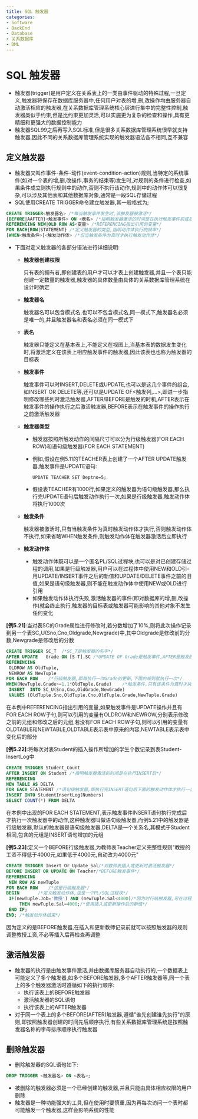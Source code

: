 ```yaml
---
title: SQL 触发器
categories:
- Software
- BackEnd
- Database
- 关系数据库
- DML
---
```

# SQL 触发器

- 触发器(trigger)是用户定义在关系表上的一类由事件驱动的特殊过程,一旦定义,触发器将保存在数据库服务器中,任何用户对表的增,删,改操作均由服务器自动激活相应的触发器,在关系数据库管理系统核心层进行集中的完整性控制,触发器类似于约束,但是比约束更加灵活,可以实施更为复杂的检查和操作,具有更精细和更强大的数据控制能力
- 触发器SQL99之后再写入SQL标准,但是很多关系数据库管理系统很早就支持触发器,因此不同的关系数据库管理系统实现的触发器语法各不相同,互不兼容

## 定义触发器

- 触发器又叫作事件-条件-动作(event-condition-action)规则,当特定的系统事件(如对一个表的增,删,改操作,事务的结束等)发生时,对规则的条件进行检查,如果条件成立则执行规则中的动作,否则不执行该动作,规则中的动作体可以很复杂,可以涉及其他表和其他数据库对象,通常是一段SQL存储过程
- SQL使用CREATE TRIGGER命令建立触发器,其一般格式为;

```sql
CREATE TRIGGER<触发器名> /*每当触发事件发生时,该触发器被激活*/
{BEFORE|AAFTER}<触发事件> ON <表名> /*指明触发器激活的时间是在执行触发事件前或后*/
REFERENCING NEW|OLD ROW AS<变量> /*REFERENCING指出引用的变量*/
FOR EACH{ROW|STATEMENT} /*定义触发器的类型,指明动作体执行的频率*/
[WHEN<触发条件>]<触发动作体> /*仅当触发条件为真时才执行触发动作体*/
```

- 下面对定义触发器的各部分语法进行详细说明:

    - **触发器创建权限**

        只有表的拥有者,即创建表的用户才可以才表上创建触发器,并且一个表只能创建一定数量的触发器,触发器的具体数量由具体的关系数据库管理系统在设计时确定

    - **触发器名**

        触发器名可以包含模式名,也可以不包含模式名,同一模式下,触发器名必须是唯一的,并且触发器名和表名必须在同一模式下

    - **表名**

        触发器只能定义在基本表上,不能定义在视图上,当基本表的数据发生变化时,将激活定义在该表上相应触发事件的触发器,因此该表也也称为触发器的目标表

    - **触发事件**

        触发事件可以时INSERT,DELETE或UPDATE,也可以是这几个事件的组合,如INSERT OR DELETE等,还可以是UPDATE OF<触发列,...>,即进一步指明修改哪些列时激活触发器,AFTER/BEFORE是触发的时机,AFTER表示在触发事件的操作执行之后激活触发器,BEFORE表示在触发事件的操作执行之前激活触发器

    - **触发器类型**

        - 触发器按照所触发动作的间隔尺寸可以分为行级触发器(FOR EACH ROW)和语句级触发器(FOR EACH STATEMENT)

        - 例如,假设在例5.11的TEACHER表上创建了一个AFTER UPDATE触发器,触发事件是UPDATE语句:
          ```
          UPDATE TEACHER SET Deptno=5;
          ```

        - 假设表TEACHER有1000行,如果定义的触发器为语句级触发器,那么执行完UPDATE语句后触发动作执行一次,如果是行级触发器,触发动作体将执行1000次

    - **触发条件**

        触发器被激活时,只有当触发条件为真时触发动作体才执行,否则触发动作体不执行,如果省略WHEN触发条件,则触发动作体在触发器激活后立即执行

    - **触发动作体**

        - 触发动作体既可以是一个匿名PL/SQL过程块,也可以是对已创建存储过程的调用,如果是行级触发器,用户可以在过程体中使用NEW和OLD引- 用UPDATE/INSERT事件之后的新值和UPDATE/DELETE事件之前的旧值,如果是语句级触发器,则不能在触发动作体中使用NEW或OLD进行引用
        - 如果触发动作体执行失败,激活触发器的事件(即对数据库的增,删,改操作)就会终止执行,触发器的目标表或触发器可能影响的其他对象不发生任何变化


**[例5.21]**:当对表SC的Grade属性进行修改时,若分数增加了10%,则将此次操作记录到另一个表SC_U(Sno,Cno,Oldgrade,Newgrade)中,其中Oldgrade是修改前的分数,Newgrade是修改后的分数

```sql
CREATE TRIGGER SC_T  /*SC_T是触发器的名字*/
AFTER UPDATE   Grade ON [S-T].SC /*UPDATE OF Grade是触发事件,AFTER是触发的时机,表示对SC的Grade属性修改完后再触发下面的规则*/
REFERENCING
 OLDROW AS OldTuple,
 NEWROW AS NewTuple
FOR EACH ROW    /*行级触发器,即每执行一次Grade的更新,下面的规则就执行一次*/
WHEN(NewTuple.Grade>=1.1*OldTuple.Grade)    /*触发条件,只有该条件为真时才执行下面的INSERT操作*/
 INSERT  INTO SC_U(Sno,Cno,OldGrade,NewGrade)
 VALUES (OldTuple.Sno,OldTuple.Cno,OldTuple.Grade,NewTuple.Grade)
```

在本例中REFERENCING指出引用的变量,如果触发事件是UPDATE操作并且有FOR EACH ROW子句,则可以引用的变量有OLDROW和NEWROW,分别表示修改之前的元组和修改之后的元组,若没有FOR EACH ROW子句,则可以引用的变量有OLDTABLE和NEWTABLE,OLDTABLE表示表中原来的内容,NEWTABLE表示表中变化后的部分

**[例5.22]**:将每次对表Student的插入操作所增加的学生个数记录到表Student-InsertLog中

```sql
CREATE TRIGGER Student_Count
AFTER INSERT ON Student /*指明触发器激活的时间是在执行INSERT后*/
REFERENCING
NEW TABLE AS DELTA
FOR EACH STATEMENT /*语句级触发器,即执行完INSERT语句后下面的触发动作体才执行一次*/
INSERT INTO StudentInsertLog(Numbers)
SELECT COUNT(*) FROM DELTA
```

在本例中出现的FOR EACH STATEMENT,表示触发事件INSERT语句执行完成后才执行一次触发器中的动作,这种触发器叫做语句级触发器,而例5.21中的触发器是行级触发器,默认的触发器是语句级触发器,DELTA是一个关系名,其模式于Student相同,包含的元组是INSERT语句增加的元组

**[例5.23]**:定义一个BEFORE行级触发器,为教师表Teacher定义完整性规则"教授的工资不得低于4000元,如果低于4000元,自动改为4000元"

```sql
CREATE TRIGGER Insert_Or_Update_Sal/*对教师表插入或更新时激活触发器*/
BEFORE INSERT OR UPDATE ON Teacher/*BEFORE触发事件*/
REFERENCING
 NEW ROW AS newTuple
FOR EACH ROW    /*这是行级触发器*/
BEGIN       /*定义触发动作体,这是一个PL/SQL过程块*/
 IF(newTuple.Job='教授') AND (newTuple.Sal<4000)/*因为时行级触发器,可在过程体中*/
     THEN newTuple.Sal=4000;/*使用插入或更新操作后的新值*/
 END IF;
END; /*触发动作体结束*/
```

因为定义的是BEFORE触发器,在插入和更新教师记录前就可以按照触发器的规则调整教授工资,不必等插入后再检查再调整

## 激活触发器

- 触发器的执行是由触发事件激活,并由数据库服务器自动执行的,一个数据表上可能定义了多个触发器,如多个BEFORE触发器,多个AFTER触发器等,同一个表上的多个触发器激活时遵循如下的执行顺序:
    - 执行该表上的BEFORE触发器
    - 激活触发器的SQL语句
    - 执行该表上的AFTER触发器
- 对于同一个表上的多个BEFORE(AFTER)触发器,遵循"谁先创建谁先执行"的原则,即按照触发器创建的时间先后顺序执行,有些关系数据库管理系统是按照触发器名称的字母排序顺序执行触发器

## 删除触发器

- 删除触发器的SQL语句如下:

```sql
DROP TRIGGER <触发器名> ON <表名>;
```

- 被删除的触发器必须是一个已经创建的触发器,并且只能由具体相应权限的用户删除
- 触发器是一种功能强大的工具,但在使用时要慎重,因为再每次访问一个表时都可能触发一个触发器,这样会影响系统的性能